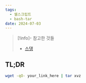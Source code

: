 ```yaml
---
tags:
  - 쉘스크립트
  - bash-tar
date: 2024-07-03
---
```

> [!info]- 참고한 것들
> - [스댕](https://unix.stackexchange.com/a/85195)

## TL;DR

```bash
wget -qO- your_link_here | tar xvz
```